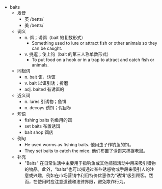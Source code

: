 - baits
  - 发音
    - 英 /beɪts/
    - 美 /beɪts/
  - 词义
    - n. 饵；诱饵（bait 的复数形式）
      - Something used to lure or attract fish or other animals so they can be caught.
    - v. 挑逗；使上钩（bait 的第三人称单数形式）
      - To put food on a hook or in a trap to attract and catch fish or animals.
  - 同根词
    - n. bait 饵，诱饵
    - v. bait 以饵引诱；折磨
    - adj. baited 有诱饵的
  - 近义词
    - n. lures 引诱物；鱼饵
    - n. decoys 诱饵；假目标
  - 短语
    - fishing baits 钓鱼用的饵
    - set baits 布置诱饵
    - bait shop 饵店
  - 例句
    - He used worms as fishing baits. 他用虫子作钓鱼的饵。
    - They set baits to catch the mice. 他们布置了诱饵来捕捉老鼠。
  - 补充
    - "Baits" 在日常生活中主要用于指钓鱼或其他捕猎活动中用来吸引猎物的物品。此外，“baits”也可以指通过某些诱惑物或手段来吸引人的注意或兴趣，例如在市场营销中利用特价优惠作为“诱饵”吸引顾客。然而，在使用时应注意道德和法律界限，避免欺诈行为。
